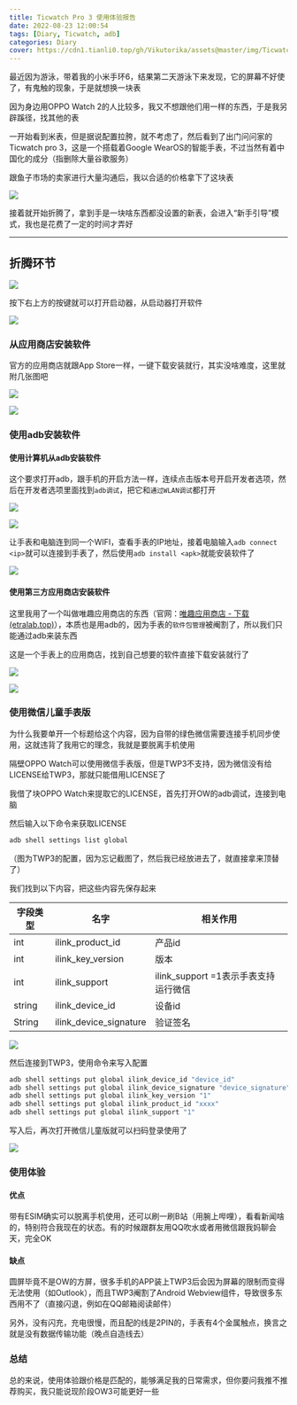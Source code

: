 ```yaml
---
title: Ticwatch Pro 3 使用体验报告
date: 2022-08-23 12:00:54
tags: [Diary, Ticwatch, adb]
categories: Diary
cover: https://cdn1.tianli0.top/gh/Vikutorika/assets@master/img/Ticwatch-pro-3-experience/IMG_20220823_120136.jpg
---
```


最近因为游泳，带着我的小米手环6，结果第二天游泳下来发现，它的屏幕不好使了，有鬼触的现象，于是就想换一块表

因为身边用OPPO Watch 2的人比较多，我又不想跟他们用一样的东西，于是我另辟蹊径，找其他的表

一开始看到米表，但是据说配置拉胯，就不考虑了，然后看到了出门问问家的Ticwatch pro 3，这是一个搭载着Google WearOS的智能手表，不过当然有着中国化的成分（指删除大量谷歌服务）

跟鱼子市场的卖家进行大量沟通后，我以合适的价格拿下了这块表

![](https://cdn1.tianli0.top/gh/Vikutorika/assets@master/img/Ticwatch-pro-3-experience/QQ图片20220823120334.jpg)

接着就开始折腾了，拿到手是一块啥东西都没设置的新表，会进入“新手引导”模式，我也是花费了一定的时间才弄好

---

## 折腾环节

![](https://cdn1.tianli0.top/gh/Vikutorika/assets@master/img/Ticwatch-pro-3-experience/about.png)

按下右上方的按键就可以打开启动器，从启动器打开软件

![](https://cdn1.tianli0.top/gh/Vikutorika/assets@master/img/Ticwatch-pro-3-experience/launcher.png)

### 从应用商店安装软件

官方的应用商店就跟App Store一样，一键下载安装就行，其实没啥难度，这里就附几张图吧

![](https://cdn1.tianli0.top/gh/Vikutorika/assets@master/img/Ticwatch-pro-3-experience/screen(4).png.png)

![](https://cdn1.tianli0.top/gh/Vikutorika/assets@master/img/Ticwatch-pro-3-experience/screen(5).png.png)

### 使用adb安装软件

#### 使用计算机从adb安装软件

这个要求打开adb，跟手机的开启方法一样，连续点击版本号开启开发者选项，然后在开发者选项里面找到`adb调试`，把它和`通过WLAN调试`都打开

![](https://cdn1.tianli0.top/gh/Vikutorika/assets@master/img/Ticwatch-pro-3-experience/screen(3).png.png)

![](https://cdn1.tianli0.top/gh/Vikutorika/assets@master/img/Ticwatch-pro-3-experience/screen(6).png.png)

让手表和电脑连到同一个WIFI，查看手表的IP地址，接着电脑输入`adb connect <ip>`就可以连接到手表了，然后使用`adb install <apk>`就能安装软件了

![](https://cdn1.tianli0.top/gh/Vikutorika/assets@master/img/Ticwatch-pro-3-experience/WindowsTerminal-20220823-121709.png)

#### 使用第三方应用商店安装软件

这里我用了一个叫做唯趣应用商店的东西（官网：[唯趣应用商店 - 下载 (etralab.top)](http://etralab.top/etralab_appstore/html/select_install_method_android.html)），本质也是用adb的，因为手表的`软件包管理`被阉割了，所以我们只能通过adb来装东西

这是一个手表上的应用商店，找到自己想要的软件直接下载安装就行了

![](https://cdn1.tianli0.top/gh/Vikutorika/assets@master/img/Ticwatch-pro-3-experience/screen(7).png.png)

![](https://cdn1.tianli0.top/gh/Vikutorika/assets@master/img/Ticwatch-pro-3-experience/screen(8).png.png)

### 使用微信儿童手表版

为什么我要单开一个标题给这个内容，因为自带的绿色微信需要连接手机同步使用，这就违背了我用它的理念，我就是要脱离手机使用

隔壁OPPO Watch可以使用微信手表版，但是TWP3不支持，因为微信没有给LICENSE给TWP3，那就只能借用LICENSE了

我借了块OPPO Watch来提取它的LICENSE，首先打开OW的adb调试，连接到电脑

然后输入以下命令来获取LICENSE

```bash
adb shell settings list global
```

（图为TWP3的配置，因为忘记截图了，然后我已经放进去了，就直接拿来顶替了）

我们找到以下内容，把这些内容先保存起来

| 字段类型 | 名字                   | 相关作用                             |
| -------- | ---------------------- | ------------------------------------ |
| int      | ilink_product_id       | 产品id                               |
| int      | ilink_key_version      | 版本                                 |
| int      | ilink_support          | ilink_support =1表示手表支持运行微信 |
| string   | ilink_device_id        | 设备id                               |
| String   | ilink_device_signature | 验证签名                             |

![](https://cdn1.tianli0.top/gh/Vikutorika/assets@master/img/Ticwatch-pro-3-experience/WindowsTerminal-20220823-120021.png)

然后连接到TWP3，使用命令来写入配置

```bash
adb shell settings put global ilink_device_id "device_id"
adb shell settings put global ilink_device_signature "device_signature"
adb shell settings put global ilink_key_version "1"
adb shell settings put global ilink_product_id "xxxx"
adb shell settings put global ilink_support "1"
```

写入后，再次打开微信儿童版就可以扫码登录使用了

![](https://cdn1.tianli0.top/gh/Vikutorika/assets@master/img/Ticwatch-pro-3-experience/Wechatkid.png)

### 使用体验

#### 优点

带有ESIM确实可以脱离手机使用，还可以刷一刷B站（用腕上哔哩），看看新闻啥的，特别符合我现在的状态。有的时候跟群友用QQ吹水或者用微信跟我妈聊会天，完全OK

#### 缺点

圆屏毕竟不是OW的方屏，很多手机的APP装上TWP3后会因为屏幕的限制而变得无法使用（如Outlook），而且TWP3阉割了Android Webview组件，导致很多东西用不了（直接闪退，例如在QQ邮箱阅读邮件）

另外，没有闪充，充电很慢，而且配的线是2PIN的，手表有4个金属触点，换言之就是没有数据传输功能（晚点自造线去）

### 总结

总的来说，使用体验跟价格是匹配的，能够满足我的日常需求，但你要问我推不推荐购买，我只能说现阶段OW3可能更好一些
